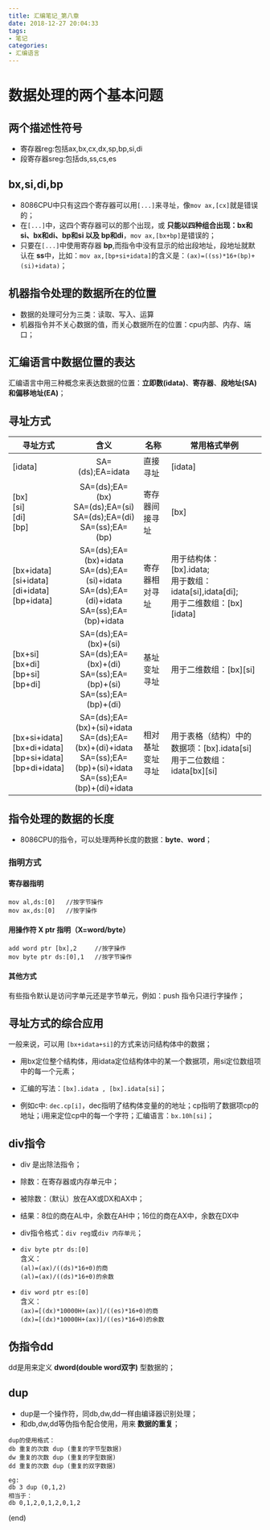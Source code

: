 ```yaml
---
title: 汇编笔记_第八章
date: 2018-12-27 20:04:33
tags:
- 笔记
categories:
- 汇编语言
---
```


# 数据处理的两个基本问题

## 两个描述性符号

+ 寄存器reg:包括ax,bx,cx,dx,sp,bp,si,di
+ 段寄存器sreg:包括ds,ss,cs,es

<!-- more -->

## bx,si,di,bp

+ 8086CPU中只有这四个寄存器可以用``[...]``来寻址，像``mov ax,[cx]``就是错误的；
+ 在``[...]``中，这四个寄存器可以的那个出现，或 **只能以四种组合出现：bx和si、bx和di、bp和si 以及 bp和di**，``mov ax,[bx+bp]``是错误的；
+ 只要在``[...]``中使用寄存器 **bp**,而指令中没有显示的给出段地址，段地址就默认在 **ss**中，比如：``mov ax,[bp+si+idata]``的含义是：``(ax)=((ss)*16+(bp)+(si)+idata)``；

## 机器指令处理的数据所在的位置

+ 数据的处理可分为三类：读取、写入、运算
+ 机器指令并不关心数据的值，而关心数据所在的位置：cpu内部、内存、端口；

## 汇编语言中数据位置的表达

汇编语言中用三种概念来表达数据的位置：**立即数(idata)**、**寄存器**、**段地址(SA)和偏移地址(EA)**；

## 寻址方式

|寻址方式|含义|名称|常用格式举例|
|-------|:-----:|-----|-------|
|[idata]|SA=(ds);EA=idata|直接寻址|[idata]|
|[bx] <br> [si] <br> [di] <br> [bp]|SA=(ds);EA=(bx) <br> SA=(ds);EA=(si) <br> SA=(ds);EA=(di) <br> SA=(ss);EA=(bp)|寄存器间接寻址|[bx]|
|[bx+idata] <br> [si+idata] <br> [di+idata] <br> [bp+idata]|SA=(ds);EA=(bx)+idata <br> SA=(ds);EA=(si)+idata <br> SA=(ds);EA=(di)+idata <br> SA=(ss);EA=(bp)+idata|寄存器相对寻址|用于结构体：[bx].idata; <br> 用于数组：idata[si],idata[di]; <br> 用于二维数组：[bx][idata]|
|[bx+si] <br> [bx+di] <br> [bp+si] <br> [bp+di]|SA=(ds);EA=(bx)+(si) <br> SA=(ds);EA=(bx)+(di) <br> SA=(ss);EA=(bp)+(si) <br> SA=(ss);EA=(bp)+(di)|基址变址寻址|用于二维数组：[bx][si]|
|[bx+si+idata] <br> [bx+di+idata] <br> [bp+si+idata] <br> [bp+di+idata]|SA=(ds);EA=(bx)+(si)+idata <br> SA=(ds);EA=(bx)+(di)+idata <br> SA=(ss);EA=(bp)+(si)+idata <br> SA=(ss);EA=(bp)+(di)+idata|相对基址变址寻址|用于表格（结构）中的数据项：[bx].idata[si] <br> 用于二位数组：idata[bx][si]|

## 指令处理的数据的长度

+ 8086CPU的指令，可以处理两种长度的数据：**byte**、**word**；

### 指明方式

#### 寄存器指明

```armasm
mov al,ds:[0]   //按字节操作
mov ax,ds:[0]   //按字操作
```

#### 用操作符 **X ptr** 指明（X=word/byte）

```armasm
add word ptr [bx],2     //按字操作
mov byte ptr ds:[0],1   //按字节操作
```

#### 其他方式

有些指令默认是访问字单元还是字节单元，例如：push 指令只进行字操作；

## 寻址方式的综合应用

一般来说，可以用 ``[bx+idata+si]``的方式来访问结构体中的数据；

+ 用bx定位整个结构体，用idata定位结构体中的某一个数据项，用si定位数组项中的每一个元素；
+ 汇编的写法：``[bx].idata , [bx].idata[si]``；

+ 例如c中: ``dec.cp[i]``，dec指明了结构体变量的的地址；cp指明了数据项cp的地址；i用来定位cp中的每一个字符；汇编语言：``bx.10h[si]``；

## div指令

+ div 是出除法指令；
+ 除数：在寄存器或内存单元中；
+ 被除数：（默认）放在AX或DX和AX中；
+ 结果：8位的商在AL中，余数在AH中；16位的商在AX中，余数在DX中
+ div指令格式：``div reg``或``div 内存单元``；

+ ``div byte ptr ds:[0]`` <br> 含义： <br> ``(al)=(ax)/((ds)*16+0)的商`` <br> ``(al)=(ax)/((ds)*16+0)的余数``

+ ``div word ptr es:[0]`` <br> 含义：<br> ``(ax)=[(dx)*10000H+(ax)]/((es)*16+0)的商`` <br> ``(dx)=[(dx)*10000H+(ax)]/((es)*16+0)的余数``

## 伪指令dd

dd是用来定义 **dword(double word双字)** 型数据的；

## dup

+ dup是一个操作符，同db,dw,dd一样由编译器识别处理；
+ 和db,dw,dd等伪指令配合使用，用来 **数据的重复**；

```armasm
dup的使用格式：
db 重复的次数 dup (重复的字节型数据)
dw 重复的次数 dup (重复的字型数据)
dd 重复的次数 dup (重复的双字数据)

eg:
db 3 dup (0,1,2)
相当于：
db 0,1,2,0,1,2,0,1,2
```

(end)